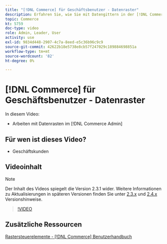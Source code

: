 ```yaml
---
title: "[!DNL Commerce] für Geschäftsbenutzer - Datenraster"
description: Erfahren Sie, wie Sie mit Datengittern in der [!DNL Commerce Admin].
topic: Commerce
kt: 5759
doc-type: video
role: Admin, Leader, User
activity: use
exl-id: 9834d448-2907-4c7a-8eed-e5c36b96c9c9
source-git-commit: 42622b18e5738e8cb57f247029c189884698851a
workflow-type: tm+mt
source-wordcount: '82'
ht-degree: 0%

---
```


# [!DNL Commerce] für Geschäftsbenutzer - Datenraster

In diesem Video:

- Arbeiten mit Datenrasten im [!DNL Commerce Admin]

## Für wen ist dieses Video?

- Geschäftskunden

## Videoinhalt

>[!NOTE]
>
>Der Inhalt des Videos spiegelt die Version 2.3.1 wider. Weitere Informationen zu Aktualisierungen in späteren Versionen finden Sie unter [ 2.3.x](https://devdocs.magento.com/guides/v2.3/release-notes/bk-release-notes.html) und [2.4.x](https://devdocs.magento.com/guides/v2.4/release-notes/bk-release-notes.html) Versionshinweise.

>[!VIDEO](https://video.tv.adobe.com/v/35960?quality=12&learn=on)

## Zusätzliche Ressourcen

[Rastersteuerelemente - [!DNL Commerce] Benutzerhandbuch](https://docs.magento.com/user-guide/stores/admin-grid-controls.html)
